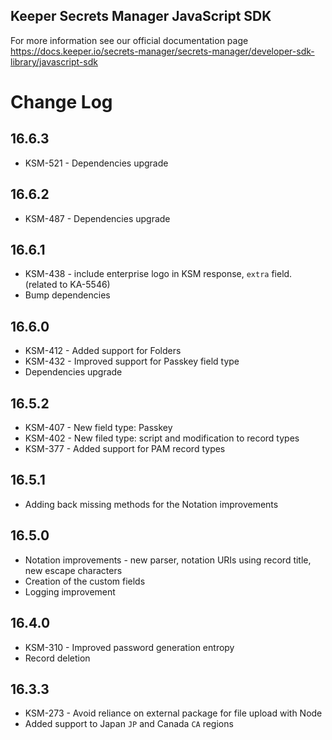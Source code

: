 ## Keeper Secrets Manager JavaScript SDK

For more information see our official documentation page https://docs.keeper.io/secrets-manager/secrets-manager/developer-sdk-library/javascript-sdk

# Change Log
## 16.6.3
- KSM-521 - Dependencies upgrade

## 16.6.2
- KSM-487 - Dependencies upgrade

## 16.6.1
- KSM-438 - include enterprise logo in KSM response, `extra` field. (related to KA-5546)
- Bump dependencies

## 16.6.0
- KSM-412 - Added support for Folders
- KSM-432 - Improved support for Passkey field type
- Dependencies upgrade

## 16.5.2
- KSM-407 - New field type: Passkey
- KSM-402 - New filed type: script and modification to record types
- KSM-377 - Added support for PAM record types

## 16.5.1
- Adding back missing methods for the Notation improvements

## 16.5.0
- Notation improvements - new parser, notation URIs using record title, new escape characters
- Creation of the custom fields
- Logging improvement

## 16.4.0
- KSM-310 - Improved password generation entropy
- Record deletion

## 16.3.3

- KSM-273 - Avoid reliance on external package for file upload with Node
- Added support to Japan `JP` and Canada `CA` regions